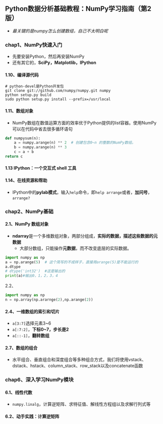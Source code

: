 ## Python数据分析基础教程：NumPy学习指南（第2版）

+ *最关键的是numpy怎么创建数组，自己不太明白呢*

### chap1、NumPy快速入门

+ 先要安装Python，然后再安装NumPy
+ 还有其它的，**SciPy，Matplotlib，IPython**

#### 1.10、编译源代码

```shell
# python-devel是Python开发包
git clone git://github.com/numpy/numpy.git numpy
python setup.py build
sudo python setup.py install --prefix=/usr/local
```



#### 1.11、数组对象

+ NumPy数组在数值运算方面的效率优于Python提供的list容器。使用NumPy可以在代码中省去很多循环语句

```python
def numpysum(n):
	a = numpy.arange(n) ** 2  # 创建包含0~n 的整数的NumPy数组。
	b = numpy.arange(n) ** 3
	c = a + b
return c
```



#### 1.13 IPython：一个交互式 shell 工具

#### 1.14、在线资源和帮助

+ IPython中的**pylab模式**，输入`help`命令，即`help arrange`或者，**加问号**，`arrange?`

### chap2、NumPy基础

#### 2.1、NumPy 数组对象

+ **ndarray**是一个多维数组对象，两部分组成，**实际的数据，描述这些数据的元数据**
  + 大部分数组，只能操作**元数据**，而不改变底层的实际数据。

```python
import numpy as np
a = np.arange(5)  # 这个简写的不成样子，直接用arange(5)是不能运行的
a.dtype
# dtype('int32')  #这是输出的
print(a)#输出0，1，2，3，4
```



2.2、

```python
import numpy as np
n = np.array(np.ararnge(2),np.arange(2))
```

#### 2.4、一维数组的索引和切片

+ `a[3:7]`选择元素3~6
+ `a[:7:2]`，**下标0~7，步长是2**
+ `a[::-1]`，**翻转数组**

#### 2.7、数组的组合

+ 水平组合、垂直组合和深度组合等多种组合方式，我们将使用vstack、dstack、hstack、column_stack、row_stack以及concatenate函数

### chap6、深入学习NumPy模块

#### 6.1、线性代数

+ `numpy.linalg`，计算逆矩阵、求特征值、解线性方程组以及求解行列式等

#### 6.2、动手实践：计算逆矩阵